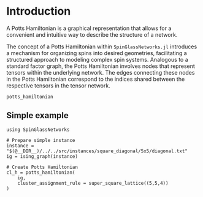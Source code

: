 # Introduction
A Potts Hamiltonian is a graphical representation that allows for a convenient and intuitive way to describe the structure of a network.

The concept of a Potts Hamiltonian within `SpinGlassNetworks.jl` introduces a mechanism for organizing spins into desired geometries, facilitating a structured approach to modeling complex spin systems. Analogous to a standard factor graph, the Potts Hamiltonian involves nodes that represent tensors within the underlying network. The edges connecting these nodes in the Potts Hamiltonian correspond to the indices shared between the respective tensors in the tensor network.

```@docs
potts_hamiltonian
```

## Simple example

```@example
using SpinGlassNetworks

# Prepare simple instance
instance = "$(@__DIR__)/../../src/instances/square_diagonal/5x5/diagonal.txt"
ig = ising_graph(instance)

# Create Potts Hamiltonian
cl_h = potts_hamiltonian(
    ig,
    cluster_assignment_rule = super_square_lattice((5,5,4))
)
```